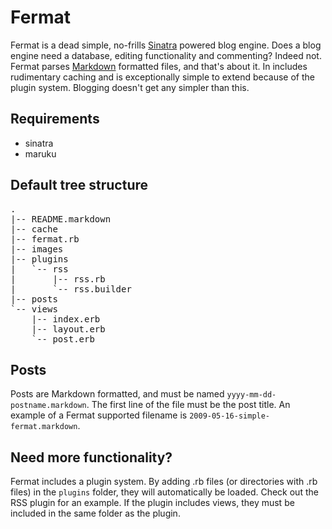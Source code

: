 Fermat
======

Fermat is a dead simple, no-frills [Sinatra](http://www.sinatrarb.com/) powered blog engine. Does a blog engine need a database, editing functionality and commenting? Indeed not. Fermat parses [Markdown](http://daringfireball.net/projects/markdown/) formatted files, and that's about it. In includes rudimentary caching and is exceptionally simple to extend because of the plugin system. Blogging doesn't get any simpler than this.

Requirements
------------

* sinatra
* maruku

Default tree structure
----------------------

<pre>
.
|-- README.markdown
|-- cache
|-- fermat.rb
|-- images
|-- plugins
|   `-- rss
|       |-- rss.rb
|       `-- rss.builder
|-- posts
`-- views
    |-- index.erb
    |-- layout.erb
    `-- post.erb
</pre>

Posts
-----

Posts are Markdown formatted, and must be named `yyyy-mm-dd-postname.markdown`. The first line of the file must be the post title. An example of a Fermat supported filename is `2009-05-16-simple-fermat.markdown`.

Need more functionality?
------------------------

Fermat includes a plugin system. By adding .rb files (or directories with .rb files) in the `plugins` folder, they will automatically be loaded. Check out the RSS plugin for an example. If the plugin includes views, they must be included in the same folder as the plugin.